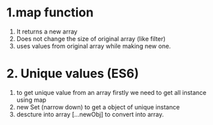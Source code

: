# 1.map function
1. It returns a new array
2. Does not change the size of original array (like filter)
3. uses values from original array while making new one.   


# 2. Unique values (ES6)
1. to get unique value from an array firstly we need to get all instance using map
2. new Set (narrow down) to get a object of unique instance
3. descture into array [...newObj] to convert into array.
